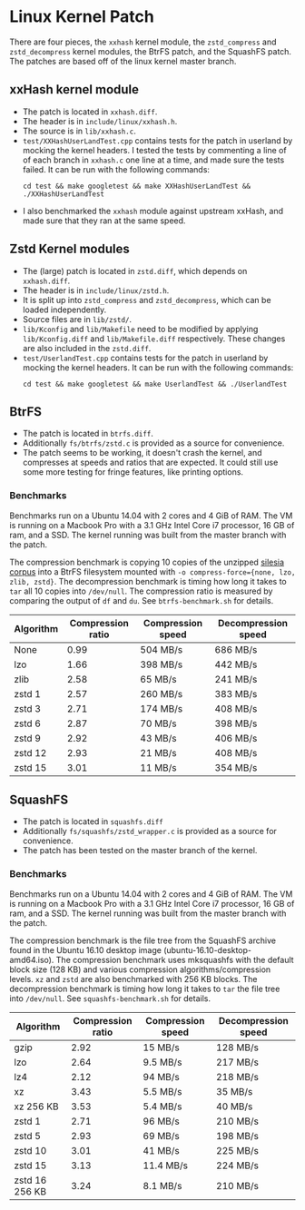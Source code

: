 # Linux Kernel Patch

There are four pieces, the `xxhash` kernel module, the `zstd_compress` and `zstd_decompress` kernel modules, the BtrFS patch, and the SquashFS patch.
The patches are based off of the linux kernel master branch.

## xxHash kernel module

* The patch is located in `xxhash.diff`.
* The header is in `include/linux/xxhash.h`.
* The source is in `lib/xxhash.c`.
* `test/XXHashUserLandTest.cpp` contains tests for the patch in userland by mocking the kernel headers.
  I tested the tests by commenting a line of of each branch in `xxhash.c` one line at a time, and made sure the tests failed.
  It can be run with the following commands:
  ```
  cd test && make googletest && make XXHashUserLandTest && ./XXHashUserLandTest
  ```
* I also benchmarked the `xxhash` module against upstream xxHash, and made sure that they ran at the same speed.

## Zstd Kernel modules

* The (large) patch is located in `zstd.diff`, which depends on `xxhash.diff`.
* The header is in `include/linux/zstd.h`.
* It is split up into `zstd_compress` and `zstd_decompress`, which can be loaded independently.
* Source files are in `lib/zstd/`.
* `lib/Kconfig` and `lib/Makefile` need to be modified by applying `lib/Kconfig.diff` and `lib/Makefile.diff` respectively.
  These changes are also included in the `zstd.diff`.
* `test/UserlandTest.cpp` contains tests for the patch in userland by mocking the kernel headers.
  It can be run with the following commands:
  ```
  cd test && make googletest && make UserlandTest && ./UserlandTest
  ```

## BtrFS

* The patch is located in `btrfs.diff`.
* Additionally `fs/btrfs/zstd.c` is provided as a source for convenience.
* The patch seems to be working, it doesn't crash the kernel, and compresses at speeds and ratios that are expected.
  It could still use some more testing for fringe features, like printing options.

### Benchmarks

Benchmarks run on a Ubuntu 14.04 with 2 cores and 4 GiB of RAM.
The VM is running on a Macbook Pro with a 3.1 GHz Intel Core i7 processor,
16 GB of ram, and a SSD.
The kernel running was built from the master branch with the patch.

The compression benchmark is copying 10 copies of the
unzipped [silesia corpus](http://mattmahoney.net/dc/silesia.html) into a BtrFS
filesystem mounted with `-o compress-force={none, lzo, zlib, zstd}`.
The decompression benchmark is timing how long it takes to `tar` all 10 copies
into `/dev/null`.
The compression ratio is measured by comparing the output of `df` and `du`.
See `btrfs-benchmark.sh` for details.

| Algorithm | Compression ratio | Compression speed | Decompression speed |
|-----------|-------------------|-------------------|---------------------|
| None      | 0.99              | 504 MB/s          | 686 MB/s            |
| lzo       | 1.66              | 398 MB/s          | 442 MB/s            |
| zlib      | 2.58              | 65 MB/s           | 241 MB/s            |
| zstd 1    | 2.57              | 260 MB/s          | 383 MB/s            |
| zstd 3    | 2.71              | 174 MB/s          | 408 MB/s            |
| zstd 6    | 2.87              | 70 MB/s           | 398 MB/s            |
| zstd 9    | 2.92              | 43 MB/s           | 406 MB/s            |
| zstd 12   | 2.93              | 21 MB/s           | 408 MB/s            |
| zstd 15   | 3.01              | 11 MB/s           | 354 MB/s            |


## SquashFS

* The patch is located in `squashfs.diff`
* Additionally `fs/squashfs/zstd_wrapper.c` is provided as a source for convenience.
* The patch has been tested on the master branch of the kernel.

### Benchmarks

Benchmarks run on a Ubuntu 14.04 with 2 cores and 4 GiB of RAM.
The VM is running on a Macbook Pro with a 3.1 GHz Intel Core i7 processor,
16 GB of ram, and a SSD.
The kernel running was built from the master branch with the patch.

The compression benchmark is the file tree from the SquashFS archive found in the
Ubuntu 16.10 desktop image (ubuntu-16.10-desktop-amd64.iso).
The compression benchmark uses mksquashfs with the default block size (128 KB)
and various compression algorithms/compression levels.
`xz` and `zstd` are also benchmarked with 256 KB blocks.
The decompression benchmark is timing how long it takes to `tar` the file tree
into `/dev/null`.
See `squashfs-benchmark.sh` for details.

| Algorithm      | Compression ratio | Compression speed | Decompression speed |
|----------------|-------------------|-------------------|---------------------|
| gzip           | 2.92              |   15 MB/s         | 128 MB/s            |
| lzo            | 2.64              |  9.5 MB/s         | 217 MB/s            |
| lz4            | 2.12              |   94 MB/s         | 218 MB/s            |
| xz             | 3.43              |  5.5 MB/s         |  35 MB/s            |
| xz 256 KB      | 3.53              |  5.4 MB/s         |  40 MB/s            |
| zstd 1         | 2.71              |   96 MB/s         | 210 MB/s            |
| zstd 5         | 2.93              |   69 MB/s         | 198 MB/s            |
| zstd 10        | 3.01              |   41 MB/s         | 225 MB/s            |
| zstd 15        | 3.13              | 11.4 MB/s         | 224 MB/s            |
| zstd 16 256 KB | 3.24              |  8.1 MB/s         | 210 MB/s            |
